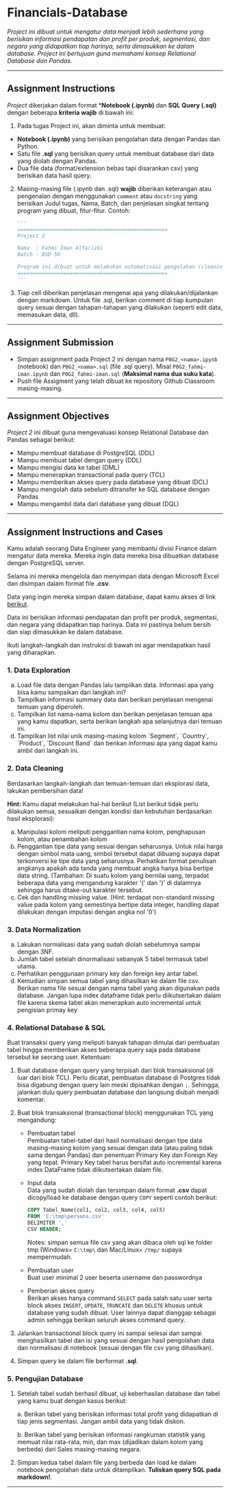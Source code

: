 # Financials-Database

_Project ini dibuat untuk mengatur data menjadi lebih sederhana yang 
berisikan informasi pendapatan dan profit per produk, segmentasi, dan 
negara yang didapatkan tiap harinya, serta dimasukkan ke dalam database.
Project ini bertujuan guna memahami konsep Relational Database dan Pandas._

---

## Assignment Instructions

*Project* dikerjakan dalam format ***Notebook (.ipynb)** dan **SQL Query (.sql)** dengan beberapa **kriteria wajib** di bawah ini:

1. Pada tugas Project ini, akan diminta untuk membuat:
  -  **Notebook (.ipynb)** yang berisikan pengolahan data dengan Pandas dan Python.
  - Satu file **.sql** yang berisikan query untuk membuat database dari data yang diolah dengan Pandas.
  - Dua file data (format/extension bebas tapi disarankan csv) yang berisikan data hasil query.

2. Masing-masing file (.ipynb dan .sql) **wajib** diberikan keterangan atau pengenalan dengan menggunakan `comment` atau `docstring` yang berisikan Judul tugas, Nama, Batch, dan penjelasan singkat tentang program yang dibuat, fitur-fitur. Contoh:
    ```py
    '''
    =================================================
    Project 2

    Nama  : Fahmi Iman Alfarizki
    Batch : BSD-50

    Program ini dibuat untuk melakukan automatisasi pengolahan (cleaning) data text yang berguna untuk pemodelan model analisa sentimen.
    =================================================
    '''
    ```
3. Tiap cell diberikan penjelasan mengenai apa yang dilakukan/dijalankan dengan markdown. Untuk file .sql, berikan comment di tiap kumpulan query sesuai dengan tahapan-tahapan yang dilakukan (seperti edit data, memasukan data, dll).

---

## Assignment Submission

- Simpan assignment pada Project 2 ini dengan nama `P0G2_<nama>.ipynb` (notebook) dan `P0G2_<nama>.sql` (file .sql query). Misal `P0G2_fahmi-iman.ipynb` dan `P0G2_fahmi-iman.sql` (**Maksimal nama dua suku kata**).
- Push file Assigment yang telah dibuat ke repository Github Classroom masing-masing.

---

## Assignment Objectives

*Project 2* ini dibuat guna mengevaluasi konsep Relational Database dan Pandas sebagai berikut:

- Mampu membuat database di PostgreSQL (DDL)
- Mampu membuat tabel dengan query (DDL)
- Mampu mengisi data ke tabel (DML)
- Mampu menerapkan transactional pada query (TCL)
- Mampu memberikan akses query pada database yang dibuat (DCL)
- Mampu mengolah data sebelum ditransfer ke SQL database dengan Pandas
- Mampu mengambil data dari database yang dibuat (DQL)

---

## Assignment Instructions and Cases

Kamu adalah seorang Data Engineer yang membantu divisi Finance dalam mengatur data mereka. Mereka ingin data mereka bisa dibuatkan database dengan PostgreSQL server.

Selama ini mereka mengelola dan menyimpan data dengan Microsoft Excel dan disimpan dalam format file **.csv**.

Data yang ingin mereka simpan dalam database, dapat kamu akses di link [berikut](https://github.com/FTDS-learning-materials/phase-0/raw/main/src/Financials.csv).

Data ini berisikan informasi pendapatan dan profit per produk, segmentasi, dan negara yang didapatkan tiap harinya. Data ini pastinya belum bersih dan siap dimasukkan ke dalam database.

Ikuti langkah-langkah dan instruksi di bawah ini agar mendapatkan hasil yang diharapkan.

### 1. Data Exploration
<ol type = "a">
  <li>Load file data dengan Pandas lalu tampilkan data. Informasi apa yang bisa kamu sampaikan dari langkah ini?</li>
  <li>Tampilkan informasi summary data dan berikan penjelasan mengenai temuan yang diperoleh.</li>
  <li>Tampilkan list nama-nama kolom dan berikan penjelasan temuan apa yang kamu dapatkan, serta berikan langkah apa selanjutnya dari temuan ini.</li>
  <li>Tampilkan list nilai unik masing-masing kolom `Segment`,	`Country`,	`Product`,	`Discount Band` dan berikan informasi apa yang dapat kamu ambil dari langkah ini.</li>
</ol>

### 2. Data Cleaning

Berdasarkan langkah-langkah dan temuan-temuan dari eksplorasi data, lakukan pembersihan data!

<b>Hint: </b>Kamu dapat melakukan hal-hal berikut (List berikut tidak perlu dilakukan semua, sesuaikan dengan kondisi dan kebutuhan berdasarkan hasil eksplorasi):

<ol type = "a">
  <li>Manipulasi kolom meliputi penggantian nama kolom, penghapusan kolom, atau penambahan kolom</li>
  <li>Penggantian tipe data yang sesuai dengan seharusnya. Untuk nilai harga dengan simbol mata uang, simbol tersebut dapat dibuang supaya dapat terkonversi ke tipe data yang seharusnya. Perhatikan format penulisan angkanya apakah ada tanda yang membuat angka hanya bisa bertipe data string. (Tambahan: Di suatu kolom yang bernilai uang, terpadat beberapa data yang mengandung karakter '(' dan ')' di dalamnya sehingga harus ditake-out karakter tersebut. </li>
  <li>Cek dan handling missing value. (Hint: terdapat non-standard missing value pada kolom yang semestinya bertipe data integer, handling dapat dilakukan dengan imputasi dengan angka nol '0')</li>
</ol>

### 3. Data Normalization

<ol type = "a">
  <li>Lakukan normalisasi data yang sudah diolah sebelumnya sampai dengan 3NF.</li>
  <li>Jumlah tabel setelah dinormalisasi sebanyak 5 tabel termasuk tabel utama.</li>
  <li>Perhatikan penggunaan primary key dan foreign key antar tabel.</li>
  <li>Kemudian simpan semua tabel yang dihasilkan ke dalam file csv. Berikan nama file sesuai dengan nama tabel yang akan digunakan pada database. Jangan lupa index dataframe tidak perlu diikutsertakan dalam file karena skema tabel akan menerapkan auto incremental untuk pengisian primay key</li>
</ol>

### 4. Relational Database & SQL
Buat transaksi query yang meliputi banyak tahapan dimulai dari pembuatan tabel hingga memberikan akses beberapa query saja pada database tersebut ke seorang user. Ketentuan:
1. Buat database dengan query yang terpisah dari blok transaksional (di luar dari blok TCL). Perlu dicatat, pembuatan database di Postgres tidak bisa digabung dengan query lain meski dipisahkan dengan `;`. Sehingga, jalankan dulu query pembuatan database dan langsung diubah menjadi komentar.
2. Buat blok transaksional (transactional block) menggunakan TCL yang mengandung:
    * Pembuatan tabel\
      Pembuatan tabel-tabel dari hasil normalisasi dengan tipe data masing-masing kolom yang sesuai dengan data (atau paling tidak sama dengan Pandas) dan penentuan Primary Key dan Foreign Key yang tepat. Primary Key tabel harus bersifat auto incremental karena index DataFrame tidak diikutsertakan dalam file.
    * Input data\
      Data yang sudah diolah dan tersimpan dalam format **.csv** dapat dicopy/load ke database dengan query `COPY` seperti contoh berikut:
      ```sql
      COPY Tabel_Name(col1, col2, col3, col4, col5)
      FROM 'C:\tmp\persons.csv'
      DELIMITER ','
      CSV HEADER;
      ```
      Notes: simpan semua file csv yang akan dibaca oleh sql ke folder tmp (Windows= `C:\tmp\` dan Mac/Linux= `/tmp/` supaya mempermudah.
    * Pembuatan user\
      Buat user minimal 2 user beserta username dan passwordnya

    * Pemberian akses query\
      Berikan akses hanya command `SELECT` pada salah satu user serta block akses `INSERT`, `UPDATE`, `TRUNCATE` dan `DELETE`  khusus untuk database yang sudah dibuat. User lainnya dapat dianggap sebagai admin sehingga berikan seluruh akses command query.
3. Jalankan transactional block query ini sampai selesai dan sampai menghasilkan tabel dan isi yang sesuai dengan hasil pengolahan data dan normalisasi di notebook (sesuai dengan file csv yang dihasilkan).

4. Simpan query ke dalam file berformat **.sql**.

### 5. Pengujian Database
1. Setelah tabel sudah berhasil dibuat, uji keberhasilan database dan tabel yang kamu buat dengan kasus berikut:

    a. Berikan tabel yang berisikan informasi total profit yang didapatkan di tiap jenis segmentasi. Jangan ambil data yang tidak diskon.
  
    b. Berikan tabel yang berisikan informasi rangkuman statistik yang memuat nilai rata-rata, min, dan max (dijadikan dalam kolom yang berbeda) dari Sales masing-masing negara.
  
2. Simpan kedua tabel dalam file yang berbeda dan load ke dalam notebook pengolahan data untuk ditampilkan. **Tuliskan query SQL pada markdown!**.
---
